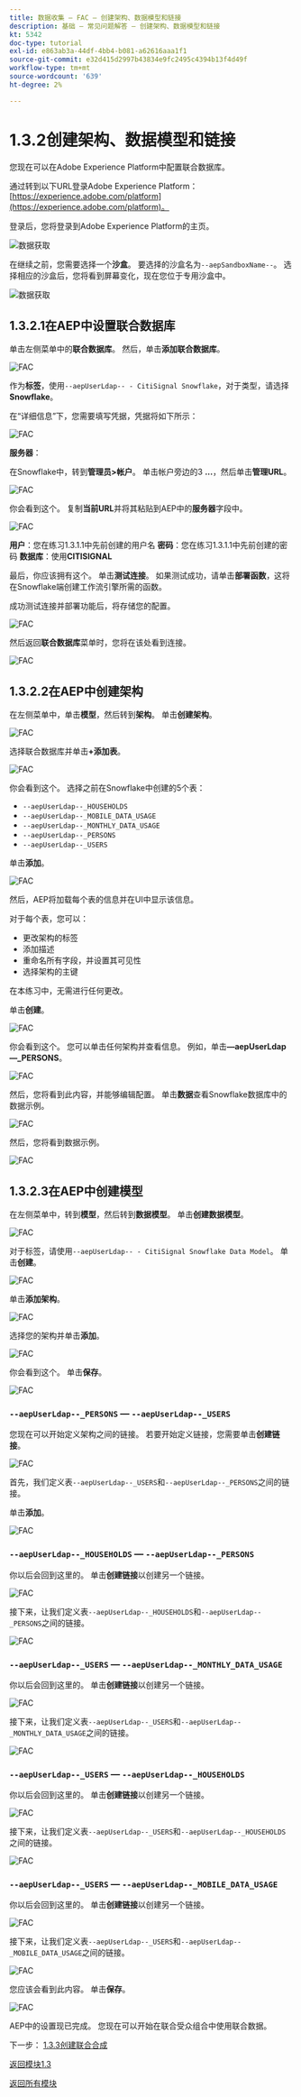 ```yaml
---
title: 数据收集 — FAC — 创建架构、数据模型和链接
description: 基础 — 常见问题解答 — 创建架构、数据模型和链接
kt: 5342
doc-type: tutorial
exl-id: e863ab3a-44df-4bb4-b081-a62616aaa1f1
source-git-commit: e32d415d2997b43834e9fc2495c4394b13f4d49f
workflow-type: tm+mt
source-wordcount: '639'
ht-degree: 2%

---
```


# 1.3.2创建架构、数据模型和链接

您现在可以在Adobe Experience Platform中配置联合数据库。

通过转到以下URL登录Adobe Experience Platform： [https://experience.adobe.com/platform](https://experience.adobe.com/platform)。

登录后，您将登录到Adobe Experience Platform的主页。

![数据获取](./../module1.2/images/home.png)

在继续之前，您需要选择一个&#x200B;**沙盒**。 要选择的沙盒名为``--aepSandboxName--``。 选择相应的沙盒后，您将看到屏幕变化，现在您位于专用沙盒中。

![数据获取](./../module1.2/images/sb1.png)

## 1.3.2.1在AEP中设置联合数据库

单击左侧菜单中的&#x200B;**联合数据库**。 然后，单击&#x200B;**添加联合数据库**。

![FAC](./images/fdb1.png)

作为&#x200B;**标签**，使用`--aepUserLdap-- - CitiSignal Snowflake`，对于类型，请选择&#x200B;**Snowflake**。

在“详细信息”下，您需要填写凭据，凭据将如下所示：

![FAC](./images/fdb2.png)

**服务器**：

在Snowflake中，转到&#x200B;**管理员>帐户**。 单击帐户旁边的3 **...**，然后单击&#x200B;**管理URL**。

![FAC](./images/fdburl1.png)

你会看到这个。 复制&#x200B;**当前URL**&#x200B;并将其粘贴到AEP中的&#x200B;**服务器**&#x200B;字段中。

![FAC](./images/fdburl2.png)

**用户**：您在练习1.3.1.1中先前创建的用户名
**密码**：您在练习1.3.1.1中先前创建的密码
**数据库**：使用&#x200B;**CITISIGNAL**

最后，你应该拥有这个。 单击&#x200B;**测试连接**。 如果测试成功，请单击&#x200B;**部署函数**，这将在Snowflake端创建工作流引擎所需的函数。

成功测试连接并部署功能后，将存储您的配置。

![FAC](./images/fdb3.png)

然后返回&#x200B;**联合数据库**&#x200B;菜单时，您将在该处看到连接。

![FAC](./images/fdb4.png)

## 1.3.2.2在AEP中创建架构

在左侧菜单中，单击&#x200B;**模型**，然后转到&#x200B;**架构**。 单击&#x200B;**创建架构**。

![FAC](./images/fdb5.png)

选择联合数据库并单击&#x200B;**+添加表**。

![FAC](./images/fdb6.png)

你会看到这个。 选择之前在Snowflake中创建的5个表：

- `--aepUserLdap--_HOUSEHOLDS`
- `--aepUserLdap--_MOBILE_DATA_USAGE`
- `--aepUserLdap--_MONTHLY_DATA_USAGE`
- `--aepUserLdap--_PERSONS`
- `--aepUserLdap--_USERS`

单击&#x200B;**添加**。

![FAC](./images/fdb7.png)

然后，AEP将加载每个表的信息并在UI中显示该信息。

对于每个表，您可以：

- 更改架构的标签
- 添加描述
- 重命名所有字段，并设置其可见性
- 选择架构的主键

在本练习中，无需进行任何更改。

单击&#x200B;**创建**。

![FAC](./images/fdb8.png)

你会看到这个。 您可以单击任何架构并查看信息。 例如，单击&#x200B;**—aepUserLdap—_PERSONS**。

![FAC](./images/fdb9.png)

然后，您将看到此内容，并能够编辑配置。 单击&#x200B;**数据**&#x200B;查看Snowflake数据库中的数据示例。

![FAC](./images/fdb10.png)

然后，您将看到数据示例。

![FAC](./images/fdb11.png)

## 1.3.2.3在AEP中创建模型

在左侧菜单中，转到&#x200B;**模型**，然后转到&#x200B;**数据模型**。 单击&#x200B;**创建数据模型**。

![FAC](./images/fdb12.png)

对于标签，请使用`--aepUserLdap-- - CitiSignal Snowflake Data Model`。 单击&#x200B;**创建**。

![FAC](./images/fdb13.png)

单击&#x200B;**添加架构**。

![FAC](./images/fdb14.png)

选择您的架构并单击&#x200B;**添加**。

![FAC](./images/fdb15.png)

你会看到这个。 单击&#x200B;**保存**。

![FAC](./images/fdb16.png)

### `--aepUserLdap--_PERSONS` — `--aepUserLdap--_USERS`

您现在可以开始定义架构之间的链接。 若要开始定义链接，您需要单击&#x200B;**创建链接**。

![FAC](./images/fdb16.png)

首先，我们定义表`--aepUserLdap--_USERS`和`--aepUserLdap--_PERSONS`之间的链接。

单击&#x200B;**添加**。

![FAC](./images/fdb18.png)

### `--aepUserLdap--_HOUSEHOLDS` — `--aepUserLdap--_PERSONS`

你以后会回到这里的。 单击&#x200B;**创建链接**&#x200B;以创建另一个链接。

![FAC](./images/fdb17.png)

接下来，让我们定义表`--aepUserLdap--_HOUSEHOLDS`和`--aepUserLdap--_PERSONS`之间的链接。

![FAC](./images/fdb19.png)

### `--aepUserLdap--_USERS` — `--aepUserLdap--_MONTHLY_DATA_USAGE`

你以后会回到这里的。 单击&#x200B;**创建链接**&#x200B;以创建另一个链接。

![FAC](./images/fdb20.png)

接下来，让我们定义表`--aepUserLdap--_USERS`和`--aepUserLdap--_MONTHLY_DATA_USAGE`之间的链接。

![FAC](./images/fdb21.png)


### `--aepUserLdap--_USERS` — `--aepUserLdap--_HOUSEHOLDS`

你以后会回到这里的。 单击&#x200B;**创建链接**&#x200B;以创建另一个链接。

![FAC](./images/fdb22.png)

接下来，让我们定义表`--aepUserLdap--_USERS`和`--aepUserLdap--_HOUSEHOLDS`之间的链接。

![FAC](./images/fdb23.png)

### `--aepUserLdap--_USERS` — `--aepUserLdap--_MOBILE_DATA_USAGE`

你以后会回到这里的。 单击&#x200B;**创建链接**&#x200B;以创建另一个链接。

![FAC](./images/fdb24.png)

接下来，让我们定义表`--aepUserLdap--_USERS`和`--aepUserLdap--_MOBILE_DATA_USAGE`之间的链接。

![FAC](./images/fdb25.png)

您应该会看到此内容。 单击&#x200B;**保存**。

![FAC](./images/fdb26.png)

AEP中的设置现已完成。 您现在可以开始在联合受众组合中使用联合数据。

下一步： [1.3.3创建联合合成](./ex3.md)

[返回模块1.3](./fac.md)

[返回所有模块](../../../overview.md)
